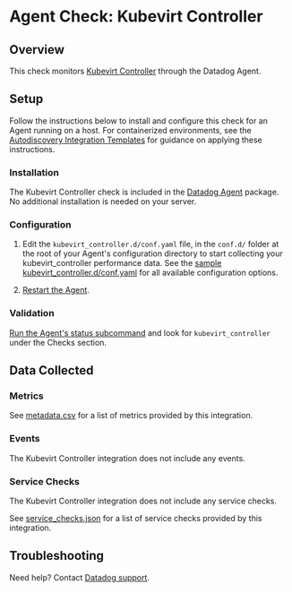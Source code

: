 # Agent Check: Kubevirt Controller

## Overview

This check monitors [Kubevirt Controller][1] through the Datadog Agent.

## Setup

Follow the instructions below to install and configure this check for an Agent running on a host. For containerized environments, see the [Autodiscovery Integration Templates][3] for guidance on applying these instructions.

### Installation

The Kubevirt Controller check is included in the [Datadog Agent][2] package.
No additional installation is needed on your server.

### Configuration

1. Edit the `kubevirt_controller.d/conf.yaml` file, in the `conf.d/` folder at the root of your Agent's configuration directory to start collecting your kubevirt_controller performance data. See the [sample kubevirt_controller.d/conf.yaml][4] for all available configuration options.

2. [Restart the Agent][5].

### Validation

[Run the Agent's status subcommand][6] and look for `kubevirt_controller` under the Checks section.

## Data Collected

### Metrics

See [metadata.csv][7] for a list of metrics provided by this integration.

### Events

The Kubevirt Controller integration does not include any events.

### Service Checks

The Kubevirt Controller integration does not include any service checks.

See [service_checks.json][8] for a list of service checks provided by this integration.

## Troubleshooting

Need help? Contact [Datadog support][9].


[1]: **LINK_TO_INTEGRATION_SITE**
[2]: https://app.datadoghq.com/account/settings/agent/latest
[3]: https://docs.datadoghq.com/agent/kubernetes/integrations/
[4]: https://github.com/DataDog/integrations-core/blob/master/kubevirt_controller/datadog_checks/kubevirt_controller/data/conf.yaml.example
[5]: https://docs.datadoghq.com/agent/guide/agent-commands/#start-stop-and-restart-the-agent
[6]: https://docs.datadoghq.com/agent/guide/agent-commands/#agent-status-and-information
[7]: https://github.com/DataDog/integrations-core/blob/master/kubevirt_controller/metadata.csv
[8]: https://github.com/DataDog/integrations-core/blob/master/kubevirt_controller/assets/service_checks.json
[9]: https://docs.datadoghq.com/help/
